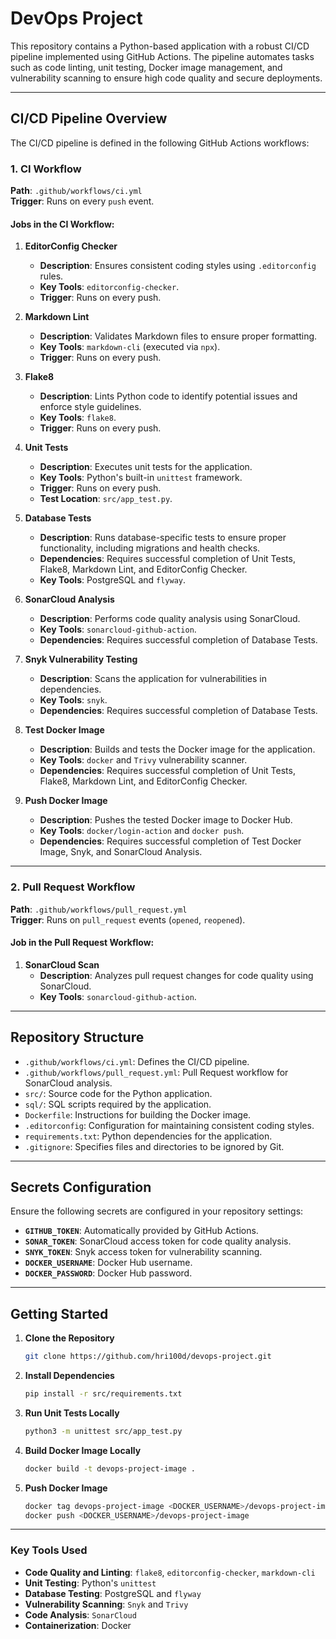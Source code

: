 # **DevOps Project**

This repository contains a Python-based application with a robust CI/CD pipeline implemented using GitHub Actions. The pipeline automates tasks such as code linting, unit testing, Docker image management, and vulnerability scanning to ensure high code quality and secure deployments.

---

## **CI/CD Pipeline Overview**

The CI/CD pipeline is defined in the following GitHub Actions workflows:

### **1. CI Workflow**
**Path**: `.github/workflows/ci.yml`  
**Trigger**: Runs on every `push` event.

#### **Jobs in the CI Workflow:**

1. **EditorConfig Checker**  
   - **Description**: Ensures consistent coding styles using `.editorconfig` rules.  
   - **Key Tools**: `editorconfig-checker`.  
   - **Trigger**: Runs on every push.

2. **Markdown Lint**  
   - **Description**: Validates Markdown files to ensure proper formatting.  
   - **Key Tools**: `markdown-cli` (executed via `npx`).  
   - **Trigger**: Runs on every push.

3. **Flake8**  
   - **Description**: Lints Python code to identify potential issues and enforce style guidelines.  
   - **Key Tools**: `flake8`.  
   - **Trigger**: Runs on every push.

4. **Unit Tests**  
   - **Description**: Executes unit tests for the application.  
   - **Key Tools**: Python's built-in `unittest` framework.  
   - **Trigger**: Runs on every push.  
   - **Test Location**: `src/app_test.py`.

5. **Database Tests**  
   - **Description**: Runs database-specific tests to ensure proper functionality, including migrations and health checks.  
   - **Dependencies**: Requires successful completion of Unit Tests, Flake8, Markdown Lint, and EditorConfig Checker.  
   - **Key Tools**: PostgreSQL and `flyway`.

6. **SonarCloud Analysis**  
   - **Description**: Performs code quality analysis using SonarCloud.  
   - **Key Tools**: `sonarcloud-github-action`.  
   - **Dependencies**: Requires successful completion of Database Tests.

7. **Snyk Vulnerability Testing**  
   - **Description**: Scans the application for vulnerabilities in dependencies.  
   - **Key Tools**: `snyk`.  
   - **Dependencies**: Requires successful completion of Database Tests.

8. **Test Docker Image**  
   - **Description**: Builds and tests the Docker image for the application.  
   - **Key Tools**: `docker` and `Trivy` vulnerability scanner.  
   - **Dependencies**: Requires successful completion of Unit Tests, Flake8, Markdown Lint, and EditorConfig Checker.

9. **Push Docker Image**  
   - **Description**: Pushes the tested Docker image to Docker Hub.  
   - **Key Tools**: `docker/login-action` and `docker push`.  
   - **Dependencies**: Requires successful completion of Test Docker Image, Snyk, and SonarCloud Analysis.

---

### **2. Pull Request Workflow**
**Path**: `.github/workflows/pull_request.yml`  
**Trigger**: Runs on `pull_request` events (`opened`, `reopened`).

#### **Job in the Pull Request Workflow:**

1. **SonarCloud Scan**  
   - **Description**: Analyzes pull request changes for code quality using SonarCloud.  
   - **Key Tools**: `sonarcloud-github-action`.

---

## **Repository Structure**

- `.github/workflows/ci.yml`: Defines the CI/CD pipeline.  
- `.github/workflows/pull_request.yml`: Pull Request workflow for SonarCloud analysis.  
- `src/`: Source code for the Python application.  
- `sql/`: SQL scripts required by the application.  
- `Dockerfile`: Instructions for building the Docker image.  
- `.editorconfig`: Configuration for maintaining consistent coding styles.  
- `requirements.txt`: Python dependencies for the application.  
- `.gitignore`: Specifies files and directories to be ignored by Git.

---

## **Secrets Configuration**

Ensure the following secrets are configured in your repository settings:

- **`GITHUB_TOKEN`**: Automatically provided by GitHub Actions.  
- **`SONAR_TOKEN`**: SonarCloud access token for code quality analysis.  
- **`SNYK_TOKEN`**: Snyk access token for vulnerability scanning.  
- **`DOCKER_USERNAME`**: Docker Hub username.  
- **`DOCKER_PASSWORD`**: Docker Hub password.

---

## **Getting Started**

1. **Clone the Repository**  
   ```bash
   git clone https://github.com/hri100d/devops-project.git
   ```

2. **Install Dependencies**  
   ```bash
   pip install -r src/requirements.txt
   ```

3. **Run Unit Tests Locally**  
   ```bash
   python3 -m unittest src/app_test.py
   ```

4. **Build Docker Image Locally**  
   ```bash
   docker build -t devops-project-image .
   ```

5. **Push Docker Image**  
   ```bash
   docker tag devops-project-image <DOCKER_USERNAME>/devops-project-image
   docker push <DOCKER_USERNAME>/devops-project-image
   ```

---

### **Key Tools Used**

- **Code Quality and Linting**: `flake8`, `editorconfig-checker`, `markdown-cli`  
- **Unit Testing**: Python's `unittest`  
- **Database Testing**: PostgreSQL and `flyway`  
- **Vulnerability Scanning**: `Snyk` and `Trivy`  
- **Code Analysis**: `SonarCloud`  
- **Containerization**: Docker
